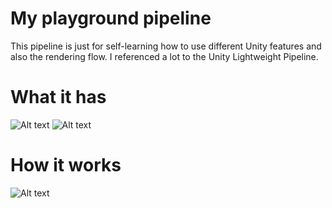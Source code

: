 # My playground pipeline

This pipeline is just for self-learning how to use different Unity features and also the rendering flow. I referenced a lot to the Unity Lightweight Pipeline.

# What it has

![Alt text](https://media.giphy.com/media/3eRwVomnnZpbFC0Ccz/giphy.gif)
![Alt text](https://dexint.files.wordpress.com/2018/05/screen-shot-2018-05-12-at-18-52-43.png)

# How it works

![Alt text](https://dexint.files.wordpress.com/2018/05/srpflow.jpg)

